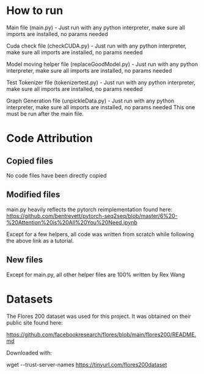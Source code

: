 # How to run

Main file (main.py) - Just run with any python interpreter, make sure all imports are installed, no params needed

Cuda check file (checkCUDA.py) - Just run with any python interpreter, make sure all imports are installed, no params needed

Model moving helper file (replaceGoodModel.py) - Just run with any python interpreter, make sure all imports are installed, no params needed

Test Tokenizer file (tokenizertest.py) - Just run with any python interpreter, make sure all imports are installed, no params needed

Graph Generation file (unpickleData.py) - Just run with any python interpreter, make sure all imports are installed, no params needed This one must be run after the main file.

# Code Attribution

## Copied files

No code files have been directly copied

## Modified files

main.py heavily reflects the pytorch reimplementation found here: https://github.com/bentrevett/pytorch-seq2seq/blob/master/6%20-%20Attention%20is%20All%20You%20Need.ipynb

Except for a few helpers, all code was written from scratch while following the above link as a tutorial. 

## New files

Except for main.py, all other helper files are 100% written by Rex Wang

# Datasets

The Flores 200 dataset was used for this project. It was obtained on their public site found here:

https://github.com/facebookresearch/flores/blob/main/flores200/README.md

Downloaded with:

wget --trust-server-names https://tinyurl.com/flores200dataset